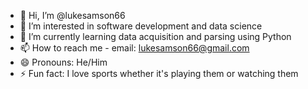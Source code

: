 - 👋 Hi, I’m @lukesamson66
- 👀 I’m interested in software development and data science
- 🌱 I’m currently learning data acquisition and parsing using Python
- 📫 How to reach me - email: lukesamson66@gmail.com
- 😄 Pronouns: He/Him
- ⚡ Fun fact: I love sports whether it's playing them or watching them
